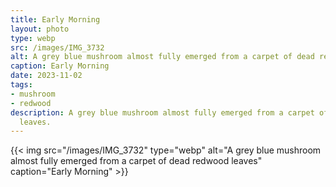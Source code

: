 ```yaml
---
title: Early Morning
layout: photo
type: webp
src: /images/IMG_3732
alt: A grey blue mushroom almost fully emerged from a carpet of dead redwood leaves
caption: Early Morning
date: 2023-11-02
tags:
- mushroom
- redwood
description: A grey blue mushroom almost fully emerged from a carpet of dead redwood
  leaves.
---
```


{{< img src="/images/IMG_3732" type="webp" alt="A grey blue mushroom almost fully emerged from a carpet of dead redwood leaves" caption="Early Morning" >}}

